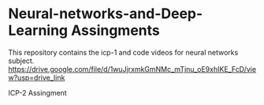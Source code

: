 # Neural-networks-and-Deep-Learning Assingments
This repository contains the icp-1 and code videos for neural networks subject.
https://drive.google.com/file/d/1wuJjrxmkGmNMc_mTjnu_oE9xhIKE_FcD/view?usp=drive_link

ICP-2 Assingment



